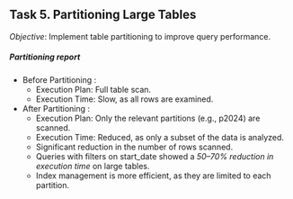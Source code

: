 ## Task 5. Partitioning Large Tables

*Objective*: Implement table partitioning to improve query performance.

##### Partitioning report

- Before Partitioning :
    - Execution Plan: Full table scan.
    - Execution Time: Slow, as all rows are examined.
- After Partitioning :
    - Execution Plan: Only the relevant partitions (e.g., p2024) are scanned.
    - Execution Time: Reduced, as only a subset of the data is analyzed.
    - Significant reduction in the number of rows scanned.
    - Queries with filters on start_date showed a *50–70% reduction in execution time* on large tables.
    - Index management is more efficient, as they are limited to each partition.